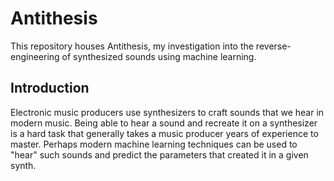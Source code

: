 # Antithesis
This repository houses Antithesis, my investigation into the reverse-engineering of synthesized sounds using machine learning.

## Introduction
Electronic music producers use synthesizers to craft sounds that we hear in modern music. Being able to hear a sound and recreate it on a synthesizer is a hard task that generally takes a music producer years of experience to master. Perhaps modern machine learning techniques can be used to "hear" such sounds and predict the parameters that created it in a given synth.
